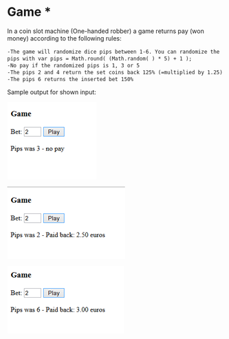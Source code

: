 # Game *

In a coin slot machine (One-handed robber) a game returns pay (won money) according to the following rules:
```
-The game will randomize dice pips between 1-6. You can randomize the pips with var pips = Math.round( (Math.random( ) * 5) + 1 );
-No pay if the randomized pips is 1, 3 or 5
-The pips 2 and 4 return the set coins back 125% (=multiplied by 1.25)
-The pips 6 returns the inserted bet 150%
```

Sample output for shown input:

![Game](./06.08.png)

![Game_2](./06.08b.png)

![Game_3](./06.08c.png)